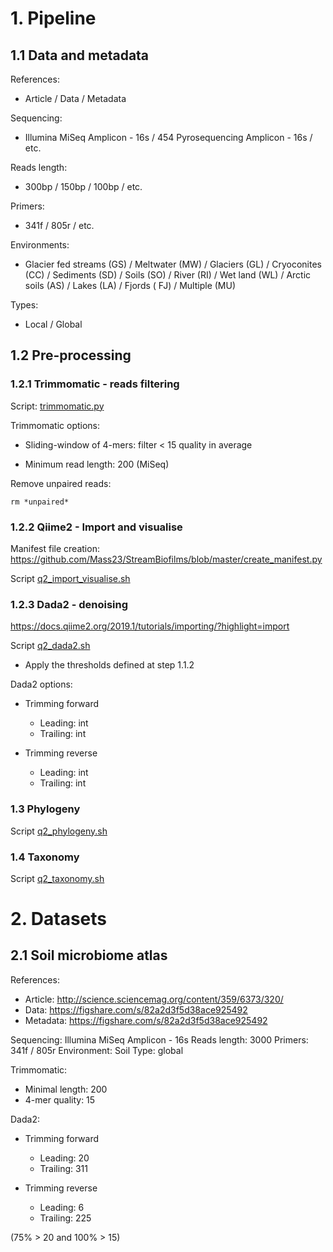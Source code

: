 # 1. Pipeline
## 1.1 Data and metadata
References:
- Article / Data / Metadata

Sequencing: 
  - Illumina MiSeq Amplicon - 16s / 454 Pyrosequencing Amplicon - 16s / etc.
  
Reads length:
  - 300bp / 150bp / 100bp / etc.
  
Primers: 
  - 341f / 805r / etc.

Environments:
  - Glacier fed streams (GS) / Meltwater (MW) / Glaciers (GL) / Cryoconites (CC) / Sediments (SD) / Soils (SO) / River (RI) / Wet land (WL) / Arctic soils (AS) / Lakes (LA) / Fjords ( FJ) / Multiple (MU)
 
Types:
  - Local / Global

## 1.2 Pre-processing
### 1.2.1 Trimmomatic - reads filtering
Script: [trimmomatic.py](https://github.com/Mass23/StreamBiofilms/blob/master/trimmomatic.py)

Trimmomatic options:

- Sliding-window of 4-mers: filter < 15 quality in average

- Minimum read length: 200 (MiSeq)

Remove unpaired reads:
```
rm *unpaired*
```

### 1.2.2 Qiime2 - Import and visualise
Manifest file creation: https://github.com/Mass23/StreamBiofilms/blob/master/create_manifest.py

Script [q2_import_visualise.sh](https://github.com/Mass23/StreamBiofilms/blob/master/q2_import_visualise.sh)

### 1.2.3 Dada2 - denoising
https://docs.qiime2.org/2019.1/tutorials/importing/?highlight=import

Script [q2_dada2.sh](https://github.com/Mass23/StreamBiofilms/blob/master/q2_dada2.sh)
- Apply the thresholds defined at step 1.1.2

Dada2 options:

- Trimming forward
    - Leading:  int
    - Trailing: int
    
- Trimming reverse
    - Leading:  int
    - Trailing: int

### 1.3 Phylogeny
Script [q2_phylogeny.sh](https://github.com/Mass23/StreamBiofilms/blob/master/q2_phylogeny.sh)

### 1.4 Taxonomy
Script [q2_taxonomy.sh](https://github.com/Mass23/StreamBiofilms/blob/master/q2_phylogeny.sh)

# 2. Datasets
## 2.1 Soil microbiome atlas
References:
- Article: http://science.sciencemag.org/content/359/6373/320/
- Data: https://figshare.com/s/82a2d3f5d38ace925492
- Metadata: https://figshare.com/s/82a2d3f5d38ace925492

Sequencing: Illumina MiSeq Amplicon - 16s
Reads length: 3000
Primers: 341f / 805r
Environment: Soil
Type: global

Trimmomatic:
- Minimal length: 200
- 4-mer quality: 15

Dada2:
- Trimming forward
    - Leading: 20
    - Trailing: 311
    
- Trimming reverse
    - Leading: 6
    - Trailing: 225

(75% > 20 and 100% > 15)
